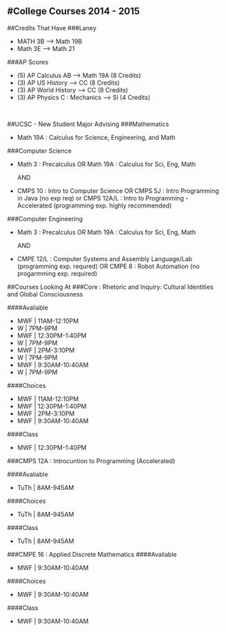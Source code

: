 #College Courses 2014 - 2015
---------

##Credits That Have
###Laney
* MATH 3B --> Math 19B
* Math 3E --> Math 21

###AP Scores
* (5) AP Calculus AB --> Math 19A (8 Credits)
* (3) AP US History --> CC (8 Credits)
* (3) AP World History --> CC (8 Credits)
* (3) AP Physics C : Mechanics --> SI (4 Credits)

<br>

##UCSC - New Student Major Advising
###Mathematics
* Math 19A : Calculus for Science, Engineering, and Math


###Computer Science
* Math 3 : Precalculus OR Math 19A : Calculus for Sci, Eng, Math

	AND

* CMPS 10 : Intro to Computer Science OR CMPS 5J : Intro Programming in Java (no exp req) or CMPS 12A/L : Intro to Programming - Accelerated (programming exp. highly recommended)

###Computer Engineering
* Math 3 : Precalculus OR Math 19A : Calculus for Sci, Eng, Math

	AND
  
* CMPE 12/L : Computer Systems and Assembly Language/Lab (programming exp. requred) OR CMPE 8 : Robot Automation (no progarmming exp. required)

##Courses Looking At
###Core : Rhetoric and Inquiry: Cultural Identities and Global Consciousness

####Avaliable
* MWF 	| 	11AM-12:10PM
* W 	  | 	7PM-9PM
* MWF 	| 	12:30PM-1:40PM
* W 	  | 	7PM-9PM
* MWF 	| 	2PM-3:10PM
* W 	  | 	7PM-9PM
* MWF 	| 	9:30AM-10:40AM
* W 	  | 	7PM-9PM

####Choices
* MWF 	| 	11AM-12:10PM
* MWF 	| 	12:30PM-1:40PM
* MWF 	| 	2PM-3:10PM
* MWF 	| 	9:30AM-10:40AM

####Class
* MWF 	| 	12:30PM-1:40PM

###CMPS 12A : Introcuntion to Programming (Accelerated)

####Avaliable
* TuTh 	| 	8AM-945AM

####Choices
* TuTh 	| 	8AM-945AM

####Class
* TuTh 	| 	8AM-945AM

###CMPE 16 : Applied Discrete Mathematics
####Avaliable
* MWF 	 | 	9:30AM-10:40AM

####Choices
* MWF 	 | 	9:30AM-10:40AM

####Class
* MWF 	 | 	9:30AM-10:40AM
